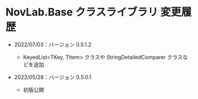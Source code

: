 ﻿# NovLab.Base クラスライブラリ 変更履歴

- 2022/07/03：バージョン 0.5.1.2
  - KeyedList<TKey, TItem> クラスや StringDetailedComparer クラスなどを追加

- 2022/05/28：バージョン 0.5.0.1
  - 初版公開
